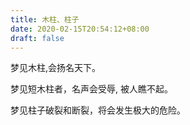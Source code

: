 ```yaml
---
title: 木柱、柱子
date: 2020-02-15T20:54:12+08:00
draft: false
---
```


梦见木柱,会扬名天下。

梦见短木柱者，名声会受辱, 被人瞧不起。

梦见柱子破裂和断裂，将会发生极大的危险。